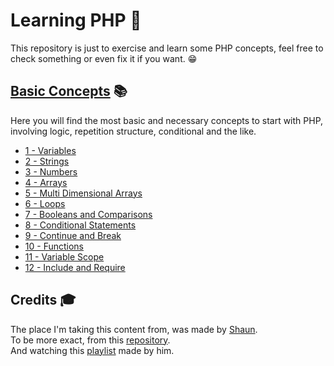 # Learning PHP :elephant:

This repository is just to exercise and learn some PHP concepts, feel free to check something or even fix it if you want. :grin:

## [Basic Concepts](https://github.com/Matelaa/learning-php/tree/master/Basic%20Concepts) :books:

Here you will find the most basic and necessary concepts to start with PHP, involving logic, repetition structure, conditional and the like.

* [1 - Variables](https://github.com/Matelaa/learning-php/tree/master/Basic%20Concepts/01-Variables)
* [2 - Strings](https://github.com/Matelaa/learning-php/tree/master/Basic%20Concepts/02-Strings)
* [3 - Numbers](https://github.com/Matelaa/learning-php/tree/master/Basic%20Concepts/03-Numbers)
* [4 - Arrays](https://github.com/Matelaa/learning-php/tree/master/Basic%20Concepts/04-Arrays)
* [5 - Multi Dimensional Arrays](https://github.com/Matelaa/learning-php/tree/master/Basic%20Concepts/05-Multi%20Dimensional%20Arrays)
* [6 - Loops](https://github.com/Matelaa/learning-php/tree/master/Basic%20Concepts/06-Loops)
* [7 - Booleans and Comparisons](https://github.com/Matelaa/learning-php/tree/master/Basic%20Concepts/07-Booleans%20and%20Comparisons)
* [8 - Conditional Statements](https://github.com/Matelaa/learning-php/tree/master/Basic%20Concepts/08-Conditional%20Statements)
* [9 - Continue and Break](https://github.com/Matelaa/learning-php/tree/master/Basic%20Concepts/09-Continue%20and%20Break)
* [10 - Functions](https://github.com/Matelaa/learning-php/tree/master/Basic%20Concepts/10-Functions)
* [11 - Variable Scope](https://github.com/Matelaa/learning-php/tree/master/Basic%20Concepts/11-Variable%20Scope)
* [12 - Include and Require](https://github.com/Matelaa/learning-php/tree/master/Basic%20Concepts/12-Include%20and%20Require)

## Credits :mortar_board:

The place I'm taking this content from, was made by [Shaun](https://github.com/iamshaunjp).<br>To be more exact, from this [repository](https://github.com/iamshaunjp/php-mysql-tutorial/tree/master).<br>And watching this [playlist](https://www.youtube.com/watch?v=pWG7ajC_OVo&list=PL4cUxeGkcC9gksOX3Kd9KPo-O68ncT05o) made by him.
